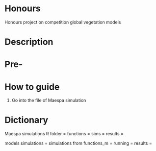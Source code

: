 # Honours
Honours project on competition global vegetation models 

# Description


# Pre-

# How to guide 
1.  Go into the file of Maespa simulation 


# Dictionary 
Maespa simulations
R folder =
functions =
sims = 
results = 


models 
simulations = simulations from 
functions_m = 
running = 
results = 




